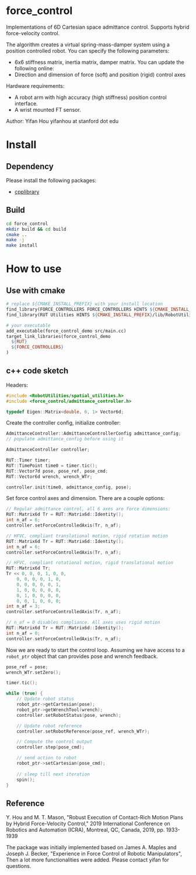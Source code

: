 # force_control
Implementations of 6D Cartesian space admittance control. Supports hybrid force-velocity control.

The algorithm creates a virtual spring-mass-damper system using a position controlled robot. You can specify the following parameters:
* 6x6 stiffness matrix, inertia matrix, damper matrix.
You can update the following online:
* Direction and dimension of force (soft) and position (rigid) control axes

Hardware requirements:
* A robot arm with high accuracy (high stiffness) position control interface.
* A wrist mounted FT sensor.

Author: Yifan Hou
yifanhou at stanford dot edu

# Install
## Dependency
Please install the following packages:
* [cpplibrary](https://github.com/yifan-hou/cpplibrary)

## Build
``` sh
cd force_control
mkdir build && cd build
cmake ..
make -j
make install
```

# How to use
## Use with cmake
``` makefile
# replace ${CMAKE_INSTALL_PREFIX} with your install location
find_library(FORCE_CONTROLLERS FORCE_CONTROLLERS HINTS ${CMAKE_INSTALL_PREFIX}/lib/)
find_library(RUT Utilities HINTS ${CMAKE_INSTALL_PREFIX}/lib/RobotUtilities)

# your executable
add_executable(force_control_demo src/main.cc)
target_link_libraries(force_control_demo
  ${RUT}
  ${FORCE_CONTROLLERS}
)
```

## c++ code sketch
Headers:
``` c++
#include <RobotUtilities/spatial_utilities.h>
#include <force_control/admittance_controller.h>

typedef Eigen::Matrix<double, 6, 1> Vector6d;
```
Create the controller config, initialize controller:
``` c++
AdmittanceController::AdmittanceControllerConfig admittance_config;
// populate admittance_config before using it

AdmittanceController controller;

RUT::Timer timer;
RUT::TimePoint time0 = timer.tic();
RUT::Vector7d pose, pose_ref, pose_cmd;
RUT::Vector6d wrench, wrench_WTr;

controller.init(time0, admittance_config, pose);
```
Set force control axes and dimension. There are a couple options:
``` c++
// Regular admittance control, all 6 axes are force dimensions:
RUT::Matrix6d Tr = RUT::Matrix6d::Identity();
int n_af = 6;
controller.setForceControlledAxis(Tr, n_af);

// HFVC, compliant translational motion, rigid rotation motion 
RUT::Matrix6d Tr = RUT::Matrix6d::Identity();
int n_af = 6;
controller.setForceControlledAxis(Tr, n_af);

// HFVC, compliant rotational motion, rigid translational motion
RUT::Matrix6d Tr;
Tr << 0, 0, 0, 1, 0, 0,
    0, 0, 0, 0, 1, 0,
    0, 0, 0, 0, 0, 1,
    1, 0, 0, 0, 0, 0,
    0, 1, 0, 0, 0, 0,
    0, 0, 1, 0, 0, 0;
int n_af = 3;
controller.setForceControlledAxis(Tr, n_af);

// n_af = 0 disables compliance. All axes uses rigid motion
RUT::Matrix6d Tr = RUT::Matrix6d::Identity();
int n_af = 0;
controller.setForceControlledAxis(Tr, n_af);
```
Now we are ready to start the control loop. Assuming we have access to a `robot_ptr` object that can provides pose and wrench feedback.

``` c++
pose_ref = pose;
wrench_WTr.setZero();

timer.tic();

while (true) {
    // Update robot status
    robot_ptr->getCartesian(pose);
    robot_ptr->getWrenchTool(wrench);
    controller.setRobotStatus(pose, wrench);

    // Update robot reference
    controller.setRobotReference(pose_ref, wrench_WTr);

    // Compute the control output
    controller.step(pose_cmd);

    // send action to robot
    robot_ptr->setCartesian(pose_cmd);
    
    // sleep till next iteration
    spin();
}
```

## Reference

Y. Hou and M. T. Mason, "Robust Execution of Contact-Rich Motion Plans by Hybrid Force-Velocity Control,"
2019 International Conference on Robotics and Automation (ICRA), Montreal, QC, Canada, 2019, pp. 1933-1939

The package was initially implemented based on James A. Maples and Joseph J. Becker, "Experience in Force Control of Robotic Manipulators", 
Then a lot more functionalities were added. Please contact yifan for questions.